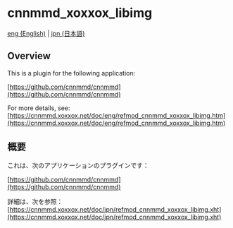 # cnnmmd_xoxxox_libimg

[eng (English)](#Overview) | [jpn (日本語)](#概要)

## Overview

This is a plugin for the following application:

[https://github.com/cnnmmd/cnnmmd](https://github.com/cnnmmd/cnnmmd)

For more details, see:  
[https://cnnmmd.xoxxox.net/doc/eng/refmod_cnnmmd_xoxxox_libimg.htm](https://cnnmmd.xoxxox.net/doc/eng/refmod_cnnmmd_xoxxox_libimg.htm)

## 概要

これは、次のアプリケーションのプラグインです：

[https://github.com/cnnmmd/cnnmmd](https://github.com/cnnmmd/cnnmmd)

詳細は、次を参照：[https://cnnmmd.xoxxox.net/doc/jpn/refmod_cnnmmd_xoxxox_libimg.xht](https://cnnmmd.xoxxox.net/doc/jpn/refmod_cnnmmd_xoxxox_libimg.xht)
